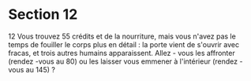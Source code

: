 # Section 12

12
Vous trouvez 55 crédits et de la nourriture, mais vous n'avez pas
le temps de fouiller le corps plus en détail : la porte vient de
s'ouvrir avec fracas, et trois autres humains apparaissent. Allez -
vous les affronter (rendez -vous au 80) ou les laisser vous
emmener à l'intérieur (rendez -vous au 145) ?